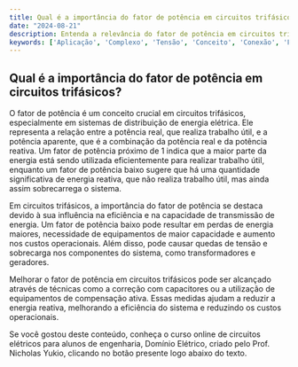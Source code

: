 ```yaml
---
title: Qual é a importância do fator de potência em circuitos trifásicos?
date: "2024-08-21"
description: Entenda a relevância do fator de potência em circuitos trifásicos e suas aplicações práticas.
keywords: ['Aplicação', 'Complexo', 'Tensão', 'Conceito', 'Conexão', 'Fator', 'Usado']
---
```


## Qual é a importância do fator de potência em circuitos trifásicos?

O fator de potência é um conceito crucial em circuitos trifásicos, especialmente em sistemas de distribuição de energia elétrica. Ele representa a relação entre a potência real, que realiza trabalho útil, e a potência aparente, que é a combinação da potência real e da potência reativa. Um fator de potência próximo de 1 indica que a maior parte da energia está sendo utilizada eficientemente para realizar trabalho útil, enquanto um fator de potência baixo sugere que há uma quantidade significativa de energia reativa, que não realiza trabalho útil, mas ainda assim sobrecarrega o sistema.

Em circuitos trifásicos, a importância do fator de potência se destaca devido à sua influência na eficiência e na capacidade de transmissão de energia. Um fator de potência baixo pode resultar em perdas de energia maiores, necessidade de equipamentos de maior capacidade e aumento nos custos operacionais. Além disso, pode causar quedas de tensão e sobrecarga nos componentes do sistema, como transformadores e geradores.

Melhorar o fator de potência em circuitos trifásicos pode ser alcançado através de técnicas como a correção com capacitores ou a utilização de equipamentos de compensação ativa. Essas medidas ajudam a reduzir a energia reativa, melhorando a eficiência do sistema e reduzindo os custos operacionais.

Se você gostou deste conteúdo, conheça o curso online de circuitos elétricos para alunos de engenharia, Domínio Elétrico, criado pelo Prof. Nicholas Yukio, clicando no botão presente logo abaixo do texto.
